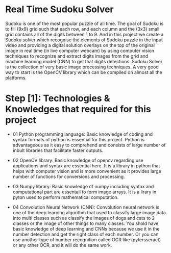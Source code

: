 # Real Time Sudoku Solver
Sudoku is one of the most popular puzzle of all time. The goal of Sudoku is to fill (9x9) grid such that each row, and each column and the (3x3) small grid contains all of the digits between 1 to 9. And in this project we create a Sudoku solver which recognise the elements of Sudoku puzzle in the input video and providing a digital solution overlays on the top of the original image in real time (in live computer webcam) by using computer vision techniques to recognize and extract digits images from the grid and machine learning model (CNN) to get that digits detections. Sudoku Solver is the collection of very basic image processing techniques. A very good way to start is the OpenCV library which can be compiled on almost all the platforms.

# Step [1]: Technologies & Knowledges that required for this project
- 01 Python programming language:
Basic knowledge of coding and syntax formats of python is essential for this project. Python is advantageous as it easy to comprehend and consists of large number of inbult libraries that facilitate faster outputs.

- 02 OpenCV library:
Basic knowledge of opencv regarding use applications and syntax are essential here. It is a library in python that helps with computer vision and is more convenient as it provides large number of functions for conversions and processing.

- 03 Numpy library:
Basic knowledge of numpy including syntax and computational part are essentail to form image arrays. It is a lirary in pyton used to perform mathematical computation.

- 04 Convolution Neural Network (CNN):
Convolution neural network is one of the deep learning algorithm that used to classify large image data into multi classes such as classify the images of dogs and cats to 2 classes or the image of other things to many classes. You shold have basic knowledge of deep learning and CNNs because we use it in the number detection and get the right class of each number. Or you can use another type of number recognition called OCR like (pytersseract) or any other OCR, and it will do the same work.
